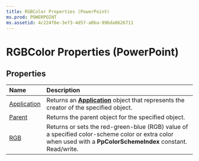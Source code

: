 ```yaml
---
title: RGBColor Properties (PowerPoint)
ms.prod: POWERPOINT
ms.assetid: 4c224f6e-3ef3-4d57-a0ba-996da0626711
---
```



# RGBColor Properties (PowerPoint)

## Properties



|**Name**|**Description**|
|:-----|:-----|
|[Application](rgbcolor-application-property-powerpoint.md)|Returns an  **[Application](application-object-powerpoint.md)** object that represents the creator of the specified object.|
|[Parent](rgbcolor-parent-property-powerpoint.md)|Returns the parent object for the specified object.|
|[RGB](rgbcolor-rgb-property-powerpoint.md)|Returns or sets the red-green-blue (RGB) value of a specified color-scheme color or extra color when used with a  **PpColorSchemeIndex** constant. Read/write.|

